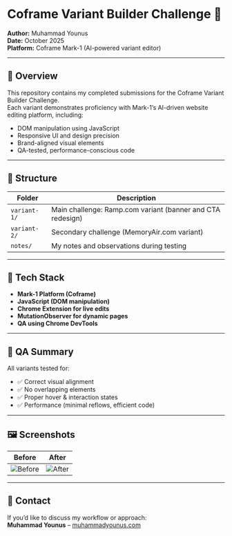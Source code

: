 # Coframe Variant Builder Challenge 🚀

**Author:** Muhammad Younus  
**Date:** October 2025  
**Platform:** Coframe Mark-1 (AI-powered variant editor)  

---

## 🧩 Overview
This repository contains my completed submissions for the Coframe Variant Builder Challenge.  
Each variant demonstrates proficiency with Mark-1’s AI-driven website editing platform, including:
- DOM manipulation using JavaScript
- Responsive UI and design precision
- Brand-aligned visual elements
- QA-tested, performance-conscious code

---

## 📂 Structure
| Folder | Description |
|---------|-------------|
| `variant-1/` | Main challenge: Ramp.com variant (banner and CTA redesign) |
| `variant-2/` | Secondary challenge (MemoryAir.com variant) |
| `notes/` | My notes and observations during testing |

---

## 🧠 Tech Stack
- **Mark-1 Platform (Coframe)**
- **JavaScript (DOM manipulation)**
- **Chrome Extension for live edits**
- **MutationObserver for dynamic pages**
- **QA using Chrome DevTools**

---

## 🧪 QA Summary
All variants tested for:
- ✅ Correct visual alignment  
- ✅ No overlapping elements  
- ✅ Proper hover & interaction states  
- ✅ Performance (minimal reflows, efficient code)

---

## 🖼 Screenshots
| Before | After |
|---------|--------|
| ![Before](variant-1/ramp-variant-before.png) | ![After](variant-1/ramp-variant-after.png) |

---

## 📧 Contact
If you’d like to discuss my workflow or approach:  
**Muhammad Younus** – [muhammadyounus.com](https://muhammadyounus.com)
